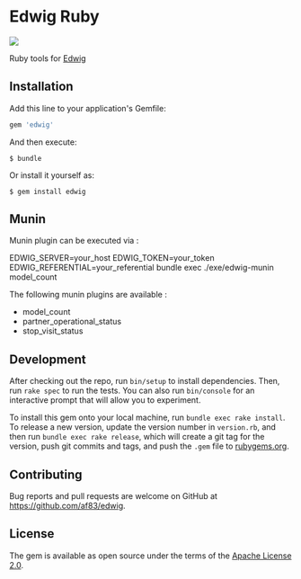# Edwig Ruby
<a href="https://codeclimate.com/github/af83/edwig-ruby/maintainability"><img src="https://api.codeclimate.com/v1/badges/493e9b864db0e6f02cc9/maintainability" /></a>

Ruby tools for [Edwig](https://github.com/af83/edwig)

## Installation

Add this line to your application's Gemfile:

```ruby
gem 'edwig'
```

And then execute:

    $ bundle

Or install it yourself as:

    $ gem install edwig

## Munin

Munin plugin can be executed via :

EDWIG_SERVER=your_host EDWIG_TOKEN=your_token EDWIG_REFERENTIAL=your_referential bundle exec ./exe/edwig-munin model_count

The following munin plugins are available :

* model_count
* partner_operational_status
* stop_visit_status

## Development

After checking out the repo, run `bin/setup` to install dependencies. Then, run `rake spec` to run the tests. You can also run `bin/console` for an interactive prompt that will allow you to experiment.

To install this gem onto your local machine, run `bundle exec rake install`. To release a new version, update the version number in `version.rb`, and then run `bundle exec rake release`, which will create a git tag for the version, push git commits and tags, and push the `.gem` file to [rubygems.org](https://rubygems.org).

## Contributing

Bug reports and pull requests are welcome on GitHub at https://github.com/af83/edwig.

## License

The gem is available as open source under the terms of the [Apache License 2.0](http://www.apache.org/licenses/).
